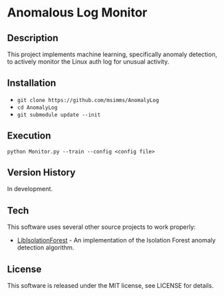 # Anomalous Log Monitor

## Description
This project implements machine learning, specifically anomaly detection, to actively monitor the Linux auth log for unusual activity.

## Installation
 * `git clone https://github.com/msimms/AnomalyLog`
 * `cd AnomalyLog`
 * `git submodule update --init`

## Execution
`python Monitor.py --train --config <config file>`

## Version History
In development.

## Tech
This software uses several other source projects to work properly:
* [LibIsolationForest](https://github.com/msimms/LibIsolationForest) - An implementation of the Isolation Forest anomaly detection algorithm.

## License
This software is released under the MIT license, see LICENSE for details.
